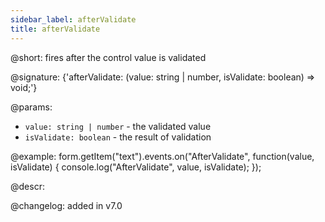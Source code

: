 ```yaml
---
sidebar_label: afterValidate
title: afterValidate
---          
```


@short: fires after the control value is validated

@signature: {'afterValidate: (value: string | number, isValidate: boolean) => void;'}
 
@params:
- `value: string | number` - the validated value
- `isValidate: boolean` - the result of validation

@example:
form.getItem("text").events.on("AfterValidate", function(value, isValidate) {
    console.log("AfterValidate", value, isValidate);
});

@descr:

@changelog: added in v7.0
